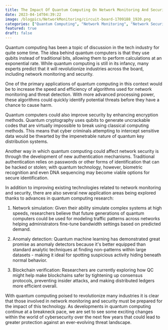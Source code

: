 ```yaml
---
title: The Impact Of Quantum Computing On Network Monitoring And Security
date: 2023-04-14T04:39:22
image: /blogpics/NetworkMonitoring/circuit-board-1709188_1920.png
categories: ["Quantum Computing", "Network Monitoring", "Network Security"]
featured: true
draft: false
---
```

Quantum computing has been a topic of discussion in the tech industry for quite some time. The idea behind quantum computers is that they use qubits instead of traditional bits, allowing them to perform calculations at an exponential rate. While quantum computing is still in its infancy, many experts predict that it will revolutionize industries across the board, including network monitoring and security.

One of the primary applications of quantum computing in this context would be to increase the speed and efficiency of algorithms used for network monitoring and threat detection. With more advanced processing power, these algorithms could quickly identify potential threats before they have a chance to cause harm.

Quantum computers could also improve security by enhancing encryption methods. Quantum cryptography uses qubits to generate uncrackable codes that are virtually impossible to break using classical computing methods. This means that cyber criminals attempting to intercept sensitive data would be thwarted by the impenetrable nature of quantum key distribution systems.

Another way in which quantum computing could affect network security is through the development of new authentication mechanisms. Traditional authentication relies on passwords or other forms of identification that can be hacked or stolen; with quantum technology, however, biometric recognition and even DNA sequencing may become viable options for secure identification.

In addition to improving existing technologies related to network monitoring and security, there are also several new application areas being explored thanks to advances in quantum computing research:

1) Network simulation: Given their ability simulate complex systems at high speeds, researchers believe that future generations of quantum computers could be used for modeling traffic patterns across networks helping administrators fine-tune bandwidth settings based on predicted demand.
 
2) Anomaly detection: Quantum machine learning has demonstrated great promise as anomaly detectors because it's better equipped than standard analytic techniques  at finding non-patterns within large datasets - making it ideal for spotting suspicious activity hiding beneath normal behavior.

3) Blockchain verification: Researchers are currently exploring how QC might help make blockchains safer by tightening up consensus protocols, preventing insider attacks, and making distributed ledgers more efficient overall.

With quantum computing poised to revolutionize many industries it is clear that those involved in network monitoring and security must be prepared for the impact of this technology. As developments in quantum computing continue at a breakneck pace, we are set to see some exciting changes within the world of cybersecurity over the next few years that could lead to greater protection against an ever-evolving threat landscape.